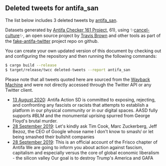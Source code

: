 ## Deleted tweets for antifa_san

The list below includes 3 deleted tweets by
[antifa_san](https://twitter.com/antifa_san).



Datasets generated by [Antifa Checker 161 Project](https://twitter.com/antifacheck161), 61), using ✨[cancel-culture](https://github.com/travisbrown/cancel-culture)✨, an open source project by 
[Travis Brown](https://twitter.com/travisbrown) and other tools as part of the 
[fake-antifa-twitter](https://github.com/antifacheck161/fake-antifa-twitter) project repo on github.

You can create your own updated version of this document by checking out and configuring the
repository and then running the following commands:

```bash
$ cargo build --release
$ target/release/twcc deleted-tweets --report antifa_san
```

Please note that all tweets quoted here are sourced from the
[Wayback Machine](https://web.archive.org) and were not directly accessed through the Twitter API or
any Twitter client.

* [13 August 2020](https://web.archive.org/web/20200813221403/https://twitter.com/antifa_san/status/1294034231803355137): Antifa Action SD is committed to exposing, rejecting, and confronting any fascists or racists that attempts to establish a platform in our physical community or in our digital spaces. AASD fully supports  #BLM  and the monumental uprising spurred from George Floyd's brutal murder. <!--1294034231803355137-->
* [28 September 2019](https://web.archive.org/web/20190928172640/https://twitter.com/antifa_san/status/1177995730017030145): Let's kindly ask Tim Cook, Marc Zuckerberg, Jeff Bezoz, the CEO of Google whose name I don't know to smash/ or let being smashed their bullshit companies <!--1177995730017030145-->
* [28 September 2019](https://web.archive.org/web/20190928171725/https://twitter.com/antifa_san/status/1177994647710380032): This is an official account of the Frisco chapter of Antifa   We are going to inform you about action against fascism, capitalism and especially versus the core of  global economic liberalism - the silicon valley  Our goal is to destroy Trump's America and GAFA <!--1177994647710380032-->
